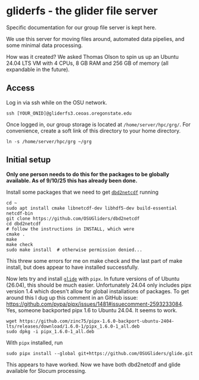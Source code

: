 # gliderfs - the glider file server

Specific documentation for our group file server is kept here. 

We use this server for moving files around, automated data pipelies, and some minimal data processing.

How was it created? We asked Thomas Olson to spin us up an Ubuntu 24.04 LTS VM with 4 CPUs, 8 GB RAM and 256 GB of memory (all expandable in the future).

## Access

Log in via ssh while on the OSU network.

```
ssh [YOUR_ONID]@gliderfs3.ceoas.oregonstate.edu
```

Once logged in, our group storage is located at `/home/server/hpc/grg/`. For convenience, create a soft link of this directory to your home directory.

```
ln -s /home/server/hpc/grg ~/grg
```

## Initial setup

**Only one person needs to do this for the packages to be globally available. As of 9/10/25 this has already been done.**

Install some packages that we need to get [`dbd2netcdf`](https://github.com/OSUGliders/dbd2netcdf) running

```
cd ~
sudo apt install cmake libnetcdf-dev libhdf5-dev build-essential netcdf-bin
git clone https://github.com/OSUGliders/dbd2netcdf
cd dbd2netcdf
# follow the instructions in INSTALL, which were
cmake .
make
make check
sudo make install  # otherwise permission denied... 
```

This threw some errors for me on make check and the last part of make install, but does appear to have installed successfully. 

Now lets try and install [`glide`](https://github.com/OSUGliders/glide) with `pipx`. In future versions of of Ubuntu (26.04), this should be much easier. Unfortunately 24.04 only includes pipx version 1.4 which doesn't allow for global installations of packages. To get around this I dug up this comment in an GitHub issue: https://github.com/pypa/pipx/issues/1481#issuecomment-2593233084. Yes, someone backported pipx 1.6 to Ubuntu 24.04. It seems to work.

```
wget https://github.com/zinc75/pipx-1.6.0-backport-ubuntu-2404-lts/releases/download/1.6.0-1/pipx_1.6.0-1_all.deb
sudo dpkg -i pipx_1.6.0-1_all.deb
```

With `pipx` installed, run

```
sudo pipx install --global git+https://github.com/OSUGliders/glide.git
```

This appears to have worked. Now we have both dbd2netcdf and glide available for Slocum processing. 



